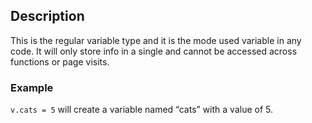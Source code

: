 ## Description
This is the regular variable type and it is the mode used variable in any code. It will only store info in a single and cannot be accessed across functions or page visits.

### Example
`v.cats = 5` will create a variable named “cats” with a value of 5.